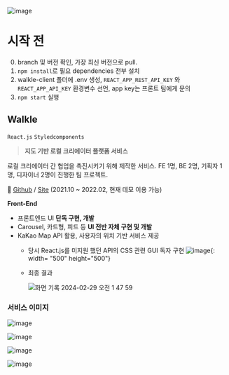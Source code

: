 ![image](https://github.com/KHU-Return19/Walkle-Client/assets/49388937/823213bd-5bf2-424a-a827-8d98f8665e81)

# 시작 전
0. branch 및 버전 확인, 가장 최신 버전으로 pull.
1. `npm install`로 필요 dependencies 전부 설치
2. walkle-client 폴더에 .env 생성, `REACT_APP_REST_API_KEY` 와 `REACT_APP_API_KEY` 환경변수 선언, app key는 프론트 팀에게 문의
3. `npm start` 실행

## Walkle

`React.js` `Styledcomponents`

> **지도 기반 로컬 크리에이터 플랫폼 서비스**
> 

로컬 크리에이터 간 협업을 촉진시키기 위해 제작한 서비스. FE 1명, BE 2명, 기획자 1명, 디자이너 2명이 진행한 팀 프로젝트.

📎 [Github](https://github.com/KHU-Return19/Walkle-Client) / [Site](https://mrmirror21.github.io/) (2021.10 ~ 2022.02, 현재 데모 이용 가능)

**Front-End**

- 프론트엔드 UI **단독 구현, 개발**
- Carousel, 카드형, 피드 등 **UI 전반 자체 구현 및 개발**
- KaKao Map API 활용, 사용자의 위치 기반 서비스 제공
    - 당시 React.js를 미지원 했던 API의 CSS 관련 GUI 독자 구현
      ![image](https://github.com/KHU-Return19/Walkle-Client/assets/49388937/a9c43b17-1c70-4cfe-a988-6fb227c1c42e){: width= "500" height="500"}
    - 최종 결과
      
      ![화면 기록 2024-02-29 오전 1 47 59](https://github.com/KHU-Return19/Walkle-Client/assets/49388937/4333f797-597d-4062-88b6-daa3456d081f)





### 서비스 이미지
![image](https://github.com/KHU-Return19/Walkle-Client/assets/49388937/66394f17-1a69-4ed6-94a5-e0085a86a8b0)

![image](https://github.com/KHU-Return19/Walkle-Client/assets/49388937/c57f7a93-2a78-47a5-a5d5-d6fb99e15ee8)

![image](https://github.com/KHU-Return19/Walkle-Client/assets/49388937/c06f298b-47f7-423e-994a-132c66aa8afb)

![image](https://github.com/KHU-Return19/Walkle-Client/assets/49388937/d3f88266-3a41-4eb9-83c5-04d4f690ed99)
